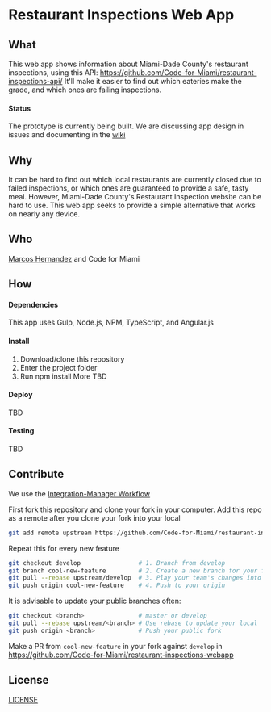 # Restaurant Inspections Web App
## What
This web app shows information about Miami-Dade County's restaurant inspections, using this API: https://github.com/Code-for-Miami/restaurant-inspections-api/ It'll make it easier to find out which eateries make the grade, and which ones are failing inspections. 

#### Status
The prototype is currently being built.
We are discussing app design in issues and documenting in the [wiki](https://github.com/Code-for-Miami/restaurant-inspections-webapp/wiki)

## Why
It can be hard to find out which local restaurants are currently closed due to failed inspections, or which ones are guaranteed to provide a safe, tasty meal. However, Miami-Dade County's Restaurant Inspection website can be hard to use. This web app seeks to provide a simple alternative that works on nearly any device.

## Who
[Marcos Hernandez](https://github.com/marcoslhc) and Code for Miami


## How
#### Dependencies
This app uses Gulp, Node.js, NPM, TypeScript, and Angular.js

#### Install
1. Download/clone this repository
2. Enter the project folder
3. Run npm install 
More TBD

#### Deploy
TBD


#### Testing
TBD

## Contribute
We use the [Integration-Manager Workflow](https://git-scm.com/book/en/v2/Distributed-Git-Distributed-Workflows#Integration-Manager-Workflow)

First fork this repository and clone your fork in your computer. Add this repo as a remote after you clone your fork into your local

```sh
git add remote upstream https://github.com/Code-for-Miami/restaurant-inspections-webapp/
```

Repeat this for every new feature

```sh
git checkout develop                # 1. Branch from develop
git branch cool-new-feature         # 2. Create a new branch for your feature
git pull --rebase upstream/develop  # 3. Play your team's changes into your feature branch
git push origin cool-new-feature    # 4. Push to your origin
```

It is advisable to update your public branches often:

```sh
git checkout <branch>               # master or develop
git pull --rebase upstream/<branch> # Use rebase to update your local
git push origin <branch>            # Push your public fork
```

Make a PR from `cool-new-feature` in your fork against `develop` in https://github.com/Code-for-Miami/restaurant-inspections-webapp

## License
[LICENSE](https://github.com/Code-for-Miami/restaurant-inspections-webapp/blob/master/LICENSE)